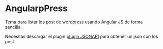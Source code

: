 AngularpPress
============

Tema para listar los post de wordpress usando Angular JS de forma sencilla.

Necesitas descargar el plugin [plugin JSONAPI](http://wordpress.org/plugins/json-api/)  para obtener un json con los post.
